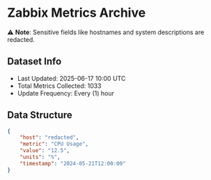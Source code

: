 # Zabbix Metrics Archive

⚠️ **Note**: Sensitive fields like hostnames and system descriptions are redacted.

## Dataset Info
- Last Updated: 2025-06-17 10:00 UTC
- Total Metrics Collected: 1033
- Update Frequency: Every (1) hour

## Data Structure
```json
{
    "host": "redacted",
    "metric": "CPU Usage",
    "value": "12.5",
    "units": "%",
    "timestamp": "2024-05-21T12:00:00"
}
```
